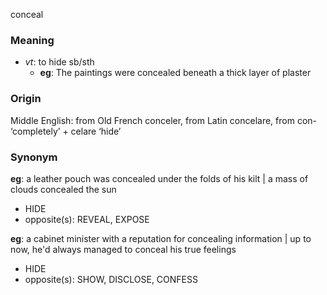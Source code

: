 conceal
### Meaning
+ _vt_: to hide sb/sth
	+ __eg__: The paintings were concealed beneath a thick layer of plaster

### Origin

Middle English: from Old French conceler, from Latin concelare, from con- ‘completely’ + celare ‘hide’

### Synonym

__eg__: a leather pouch was concealed under the folds of his kilt | a mass of clouds concealed the sun

+ HIDE
+ opposite(s): REVEAL, EXPOSE

__eg__: a cabinet minister with a reputation for concealing information | up to now, he'd always managed to conceal his true feelings

+ HIDE
+ opposite(s): SHOW, DISCLOSE, CONFESS


